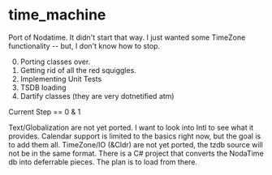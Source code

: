 # time_machine

Port of Nodatime.
It didn't start that way. I just wanted some TimeZone functionality -- but, I don't know how to stop.

0) Porting classes over.
0) Getting rid of all the red squiggles.
0) Implementing Unit Tests 
0) TSDB loading 
0) Dartify classes (they are very dotnetified atm)

Current Step == 0 & 1

Text/Globalization are not yet ported. I want to look into Intl to see what it provides. 
Calendar support is limited to the basics right now, but the goal is to add them all. 
TimeZone/IO (&Cldr) are not yet ported, the tzdb source will not be in the same format.
There is a C# project that converts the NodaTime db into deferrable pieces. The plan is to
load from there.
